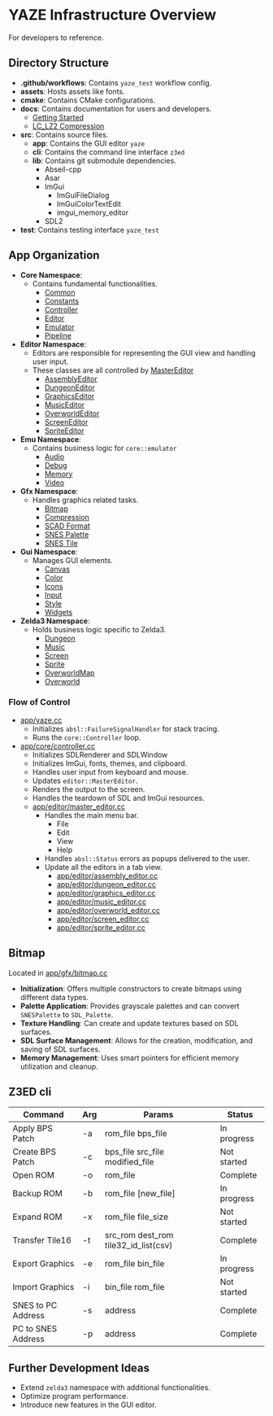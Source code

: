 # YAZE Infrastructure Overview

For developers to reference.

## Directory Structure

- **.github/workflows**: Contains `yaze_test` workflow config.
- **assets**: Hosts assets like fonts.
- **cmake**: Contains CMake configurations.
- **docs**: Contains documentation for users and developers.
  - [Getting Started](./getting-started.md)
  - [LC_LZ2 Compression](./compression.md)
- **src**: Contains source files. 
  - **app**: Contains the GUI editor `yaze`
  - **cli**: Contains the command line interface `z3ed`
  - **lib**: Contains git submodule dependencies.
    - Abseil-cpp
    - Asar
    - ImGui
      - ImGuiFileDialog
      - ImGuiColorTextEdit
      - imgui_memory_editor
    - SDL2
- **test**: Contains testing interface `yaze_test`

## App Organization

- **Core Namespace**:
    - Contains fundamental functionalities.
      - [Common](../src/app/core/common.h)
      - [Constants](../src/app/core/constants.h)
      - [Controller](../src/app/core/controller.h)
      - [Editor](../src/app/core/editor.h)
      - [Emulator](../src/app/core/emulator.h)
      - [Pipeline](../src/app/core/pipeline.h)
- **Editor Namespace**:
  - Editors are responsible for representing the GUI view and handling user input.
  - These classes are all controlled by [MasterEditor](../src/app/editor/master_editor.h)
    - [AssemblyEditor](../src/app/editor/assembly_editor.h)
    - [DungeonEditor](../src/app/editor/dungeon_editor.h)
    - [GraphicsEditor](../src/app/editor/graphics_editor.h)
    - [MusicEditor](../src/app/editor/music_editor.h)
    - [OverworldEditor](../src/app/editor/overworld_editor.h)
    - [ScreenEditor](../src/app/editor/screen_editor.h)
    - [SpriteEditor](../src/app/editor/sprite_editor.h)
- **Emu Namespace**:
    - Contains business logic for `core::emulator`
      - [Audio](../src/app/emu/audio/)
      - [Debug](../src/app/emu/debug/)
      - [Memory](../src/app/emu/memory/)
      - [Video](../src/app/emu/video/)
- **Gfx Namespace**:
    - Handles graphics related tasks.
      - [Bitmap](../src/app/gfx/bitmap.h)
      - [Compression](../src/app/gfx/compression.h)
      - [SCAD Format](../src/app/gfx/scad_format.h)
      - [SNES Palette](../src/app/gfx/snes_palette.h)
      - [SNES Tile](../src/app/gfx/snes_tile.h)
- **Gui Namespace**:
    - Manages GUI elements.
      - [Canvas](../src/app/gui/canvas.h)
      - [Color](../src/app/gui/color.h)
      - [Icons](../src/app/gui/icons.h)
      - [Input](../src/app/gui/input.h)
      - [Style](../src/app/gui/style.h)
      - [Widgets](../src/app/gui/widgets.h)
- **Zelda3 Namespace**:
    - Holds business logic specific to Zelda3.
      - [Dungeon](../src/app/zelda3/dungeon/)
      - [Music](../src/app/zelda3/music/)
      - [Screen](../src/app/zelda3/screen/)
      - [Sprite](../src/app/zelda3/sprite/)
      - [OverworldMap](../src/app/zelda3/overworld_map.h)
      - [Overworld](../src/app/zelda3/overworld.h)

### Flow of Control

- [app/yaze.cc](../src/app/yaze.cc) 
  - Initializes `absl::FailureSignalHandler` for stack tracing.
  - Runs the `core::Controller` loop.
- [app/core/controller.cc](../src/app/core/controller.cc)
  - Initializes SDLRenderer and SDLWindow
  - Initializes ImGui, fonts, themes, and clipboard.
  - Handles user input from keyboard and mouse.
  - Updates `editor::MasterEditor`.
  - Renders the output to the screen.
  - Handles the teardown of SDL and ImGui resources.
  - [app/editor/master_editor.cc](../src/app/editor/master_editor.cc)
    - Handles the main menu bar.
      - File
      - Edit
      - View
      - Help
    - Handles `absl::Status` errors as popups delivered to the user.
    - Update all the editors in a tab view.
      - [app/editor/assembly_editor.cc](../src/app/editor/assembly_editor.cc)
      - [app/editor/dungeon_editor.cc](../src/app/editor/dungeon_editor.cc)
      - [app/editor/graphics_editor.cc](../src/app/editor/graphics_editor.cc)
      - [app/editor/music_editor.cc](../src/app/editor/music_editor.cc)
      - [app/editor/overworld_editor.cc](../src/app/editor/overworld_editor.cc)
      - [app/editor/screen_editor.cc](../src/app/editor/screen_editor.cc)
      - [app/editor/sprite_editor.cc](../src/app/editor/sprite_editor.cc)

## Bitmap

Located in [app/gfx/bitmap.cc](../src/app/gfx/bitmap.cc)

- **Initialization**: Offers multiple constructors to create bitmaps using different data types.
- **Palette Application**: Provides grayscale palettes and can convert `SNESPalette` to `SDL_Palette`.
- **Texture Handling**: Can create and update textures based on SDL surfaces.
- **SDL Surface Management**: Allows for the creation, modification, and saving of SDL surfaces.
- **Memory Management**: Uses smart pointers for efficient memory utilization and cleanup.

## Z3ED cli

| Command | Arg | Params | Status |
|---------|-----|--------|--------|
| Apply BPS Patch | -a | rom_file bps_file | In progress |
| Create BPS Patch | -c | bps_file src_file modified_file | Not started |
| Open ROM | -o | rom_file | Complete |
| Backup ROM | -b | rom_file [new_file] | In progress |
| Expand ROM | -x | rom_file file_size | Not started |
| Transfer Tile16 | -t | src_rom dest_rom tile32_id_list(csv) | Complete |
| Export Graphics | -e | rom_file bin_file | In progress |
| Import Graphics | -i | bin_file rom_file | Not started |
| SNES to PC Address | -s | address | Complete |
| PC to SNES Address | -p | address | Complete |


## Further Development Ideas
- Extend `zelda3` namespace with additional functionalities.
- Optimize program performance.
- Introduce new features in the GUI editor.
